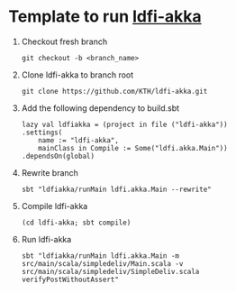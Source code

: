 # Template to run [ldfi-akka](https://github.com/KTH/ldfi-akka)

1. Checkout fresh branch
	
	`git checkout -b <branch_name>`

2. Clone ldfi-akka to branch root
	
	`git clone https://github.com/KTH/ldfi-akka.git`

3. Add the following dependency to build.sbt
	
	```			
	lazy val ldfiakka = (project in file ("ldfi-akka"))	
	.settings(
		name := "ldfi-akka",
		mainClass in Compile := Some("ldfi.akka.Main"))
	.dependsOn(global)
	```

4. Rewrite branch 

	`sbt "ldfiakka/runMain ldfi.akka.Main --rewrite"`

5. Compile ldfi-akka
	
	`(cd ldfi-akka; sbt compile)`

6. Run ldfi-akka

	`sbt "ldfiakka/runMain ldfi.akka.Main -m src/main/scala/simpledeliv/Main.scala -v src/main/scala/simpledeliv/SimpleDeliv.scala verifyPostWithoutAssert"`
